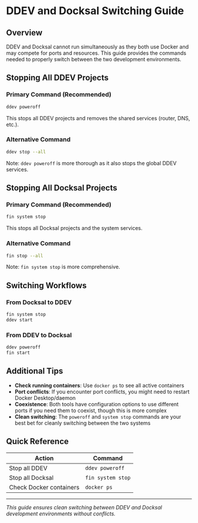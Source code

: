 # DDEV and Docksal Switching Guide

## Overview

DDEV and Docksal cannot run simultaneously as they both use Docker and may compete for ports and resources. This guide provides the commands needed to properly switch between the two development environments.

## Stopping All DDEV Projects

### Primary Command (Recommended)
```bash
ddev poweroff
```
This stops all DDEV projects and removes the shared services (router, DNS, etc.).

### Alternative Command
```bash
ddev stop --all
```
Note: `ddev poweroff` is more thorough as it also stops the global DDEV services.

## Stopping All Docksal Projects

### Primary Command (Recommended)
```bash
fin system stop
```
This stops all Docksal projects and the system services.

### Alternative Command
```bash
fin stop --all
```
Note: `fin system stop` is more comprehensive.

## Switching Workflows

### From Docksal to DDEV
```bash
fin system stop
ddev start
```

### From DDEV to Docksal
```bash
ddev poweroff
fin start
```

## Additional Tips

- **Check running containers**: Use `docker ps` to see all active containers
- **Port conflicts**: If you encounter port conflicts, you might need to restart Docker Desktop/daemon
- **Coexistence**: Both tools have configuration options to use different ports if you need them to coexist, though this is more complex
- **Clean switching**: The `poweroff` and `system stop` commands are your best bet for cleanly switching between the two systems

## Quick Reference

| Action | Command |
|--------|---------|
| Stop all DDEV | `ddev poweroff` |
| Stop all Docksal | `fin system stop` |
| Check Docker containers | `docker ps` |

---

*This guide ensures clean switching between DDEV and Docksal development environments without conflicts.*